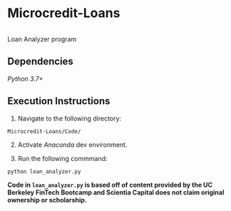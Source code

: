 # Microcredit-Loans 


![]()


Loan Analyzer program

## Dependencies 

_Python 3.7+_

## Execution Instructions

1. Navigate to the following directory:

```Microcredit-Loans/Code/```

2. Activate _Anaconda_ dev environment.

3. Run the following commmand:

```python loan_analyzer.py```

__Code in ```loan_analyzer.py``` is based off of content provided by the UC Berkeley FinTech Bootcamp and Scientia Capital does not claim original ownership or scholarship.__
